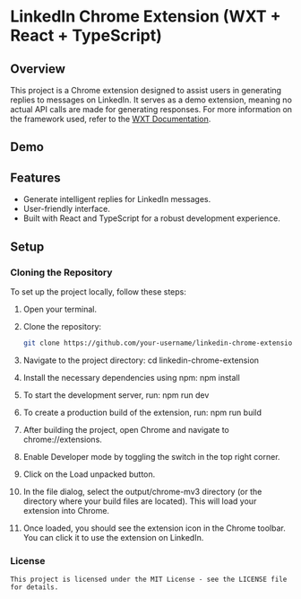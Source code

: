 # LinkedIn Chrome Extension (WXT + React + TypeScript)

## Overview

This project is a Chrome extension designed to assist users in generating replies to messages on LinkedIn. It serves as a demo extension, meaning no actual API calls are made for generating responses. For more information on the framework used, refer to the [WXT Documentation](https://wxt.dev/get-started/introduction.html).

## Demo



## Features

- Generate intelligent replies for LinkedIn messages.
- User-friendly interface.
- Built with React and TypeScript for a robust development experience.

## Setup

### Cloning the Repository

To set up the project locally, follow these steps:

1. Open your terminal.
2. Clone the repository:
   ```bash
   git clone https://github.com/your-username/linkedin-chrome-extension.git
   ```
3. Navigate to the project directory:
   cd linkedin-chrome-extension
4. Install the necessary dependencies using npm:
   npm install
5. To start the development server, run:
   npm run dev
6. To create a production build of the extension, run:
   npm run build
7. After building the project, open Chrome and navigate to chrome://extensions.

8. Enable Developer mode by toggling the switch in the top right corner.

9. Click on the Load unpacked button.

10. In the file dialog, select the output/chrome-mv3 directory (or the directory where your build files are located). This will load your extension into Chrome.

11. Once loaded, you should see the extension icon in the Chrome toolbar. You can click it to use the extension on LinkedIn.

### License

    This project is licensed under the MIT License - see the LICENSE file for details.
